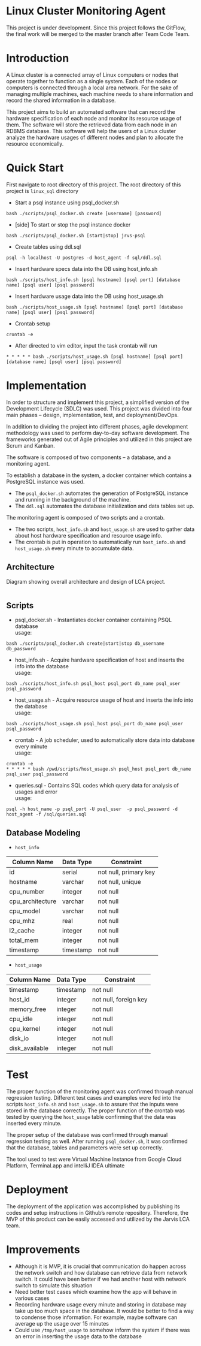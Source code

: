 # Linux Cluster Monitoring Agent
This project is under development. Since this project follows the GitFlow, the final work will be merged to the master branch after Team Code Team.

# Introduction
A Linux cluster is a connected array of Linux computers or nodes that operate together to function as a single system. Each of the nodes or computers is connected through a local area network. For the sake of managing multiple machines, each machine needs to share information and record the shared information in a database.

This project aims to build an automated software that can record the hardware specification of each node and monitor its resource usage of them. The software will store the retrieved data from each node in an RDBMS database. This software will help the users of a Linux cluster analyze the hardware usages of different nodes and plan to allocate the resource economically. 


# Quick Start
First navigate to root directory of this project. The root directory of this project is `linux_sql` directory

- Start a psql instance using psql_docker.sh
```
bash ./scripts/psql_docker.sh create [username] [password]
``` 

- [side] To start or stop the psql instance docker
```
bash ./scripts/psql_docker.sh [start|stop] jrvs-psql 
```

- Create tables using ddl.sql
```
psql -h localhost -U postgres -d host_agent -f sql/ddl.sql
```

- Insert hardware specs data into the DB using host_info.sh
```
bash ./scripts/host_info.sh [psql hostname] [psql port] [database name] [psql user] [psql password]
```

- Insert hardware usage data into the DB using host_usage.sh
```
bash ./scripts/host_usage.sh [psql hostname] [psql port] [database name] [psql user] [psql password]
```

- Crontab setup
```
crontab -e
```

- After directed to vim editor, input the task crontab will run <br/>
``` 
* * * * * bash ./scripts/host_usage.sh [psql hostname] [psql port] [database name] [psql user] [psql password]
```


# Implementation
In order to structure and implement this project, a simplified version of the Development Lifecycle (SDLC) was used. This project was divided into four main phases – design, implementation, test, and deployment/DevOps. 

In addition to dividing the project into different phases, agile development methodology was used to perform day-to-day software development. The frameworks generated out of Agile principles and utilized in this project are Scrum and Kanban.

The software is composed of two components – a database, and a monitoring agent. 

To establish a database in the system, a docker container which contains a PostgreSQL instance was used. 
-	The `psql_docker.sh` automates the generation of PostgreSQL instance and running in the background of the machine. 
-	The `ddl.sql` automates the database initialization and data tables set up.
  
The monitoring agent is composed of two scripts and a crontab. 
-	The two scripts, `host_info.sh` and `host_usage.sh` are used to gather data about host hardware specification and resource usage info. 
-	The crontab is put in operation to automatically run `host_info.sh` and `host_usage.sh` every minute to accumulate data.


## Architecture
Diagram showing overall architecture and design of LCA project.
<p align="center">
    <img  src="./assets/architecture_diagram.png" alt="">
</p>


## Scripts
- psql_docker.sh - Instantiates docker container containing PSQL database <br/> 
usage:
```
bash ./scripts/psql_docker.sh create|start|stop db_username db_password
```
- host_info.sh - Acquire hardware specification of host and inserts the info into the database  <br/>
usage:
```
bash ./scripts/host_info.sh psql_host psql_port db_name psql_user psql_password
```
- host_usage.sh - Acquire resource usage of host and inserts the info into the database<br/>
usage:
```
bash ./scripts/host_usage.sh psql_host psql_port db_name psql_user psql_password
```
- crontab - A job scheduler, used to automatically store data into database every minute<br/>
usage:
```
crontab -e 
* * * * * bash /pwd/scripts/host_usage.sh psql_host psql_port db_name psql_user psql_password
```
- queries.sql - Contains SQL codes which query data for analysis of usages and error <br/>
usage:
```
psql -h host_name -p psql_port -U psql_user  -p psql_password -d host_agent -f /sql/queries.sql
```



## Database Modeling
- `host_info`

| Column Name      | Data Type | Constraint            |
|------------------|-----------|-----------------------|
| id               | serial    | not null, primary key |
| hostname         | varchar   | not null, unique      |
| cpu_number       | integer   | not null              |
| cpu_architecture | varchar   | not null              |
| cpu_model        | varchar   | not null              |
| cpu_mhz          | real      | not null              |
| l2_cache         | integer   | not null              |
| total_mem        | integer   | not null              |
| timestamp        | timestamp | not null              |


- `host_usage`

| Column Name    | Data Type | Constraint            |
|----------------|-----------|-----------------------|
| timestamp      | timestamp | not null              |
| host_id        | integer   | not null, foreign key |
| memory_free    | integer   | not null              |
| cpu_idle       | integer   | not null              |
| cpu_kernel     | integer   | not null              |
| disk_io        | integer   | not null              |
| disk_available | integer   | not null              |


# Test
The proper function of the monitoring agent was confirmed through manual regression testing. Different test cases and examples were fed into the scripts `host_info.sh` and `host_usage.sh` to assure that the inputs were stored in the database correctly. The proper function of the crontab was tested by querying the `host_usage` table confirming that the data was inserted every minute.

The proper setup of the database was confirmed through manual regression testing as well. After running `psql_docker.sh`, it was confirmed that the database, tables and parameters were set up correctly.

The tool used to test were Virtual Machine Instance from Google Cloud Platform, Terminal.app and intelliJ IDEA ultimate


# Deployment
The deployment of the application was accomplished by publishing its codes and setup instructions in Github’s remote repository. Therefore, the MVP of this product can be easily accessed and utilized by the Jarvis LCA team.

# Improvements
- Although it is MVP, it is crucial that communication do happen across the network switch and how database can retrieve data from network switch. It could have been better if we had another host with network switch to simulate this situation   
- Need better test cases which examine how the app will behave in various cases
- Recording hardware usage every minute and storing in database may take up too much space in the database. It would be better to find a way to condense those information. For example, maybe software can average up the usage over 15 minutes
- Could use `/tmp/host_usage` to somehow inform the system if there was an error in inserting the usage data to the database
